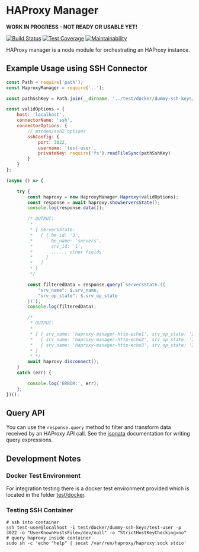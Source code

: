 # HAProxy Manager

**WORK IN PROGRESS - NOT READY OR USABLE YET!**

[![Build Status](https://travis-ci.org/waelse72/haproxy-manager.svg?branch=master)](https://travis-ci.org/waelse72/haproxy-manager)
[![Test Coverage](https://api.codeclimate.com/v1/badges/23279385b3b0a9064739/test_coverage)](https://codeclimate.com/github/waelse72/haproxy-manager/test_coverage)
[![Maintainability](https://api.codeclimate.com/v1/badges/a99a88d28ad37a79dbf6/maintainability)](https://codeclimate.com/github/waelse72/haproxy-manager/maintainability)

HAProxy manager is a node module for orchestrating an HAProxy instance.

## Example Usage using SSH Connector

```javascript
const Path = require('path');
const HaproxyManager = require('..');

const pathSshKey = Path.join(__dirname, '../test/docker/dummy-ssh-keys/test-user');

const validOptions = {
    host: 'localhost',
    connectorName: 'ssh',
    connectorOptions: {
        // mscdex/ssh2 options
        sshConfig: {
            port: 3022,
            username: 'test-user',
            privateKey: require('fs').readFileSync(pathSshKey)
        }
    }
};

(async () => {

    try {
        const haproxy = new HaproxyManager.Haproxy(validOptions);
        const response = await haproxy.showServersState();
        console.log(response.data());

        /* OUTPUT:
         *
         * { serversState:
         *   [ { be_id: '3',
         *       be_name: 'servers',
         *       srv_id: '1',
         *       ...... other fields
         *     }
         *   ]
         * }
         */

        const filteredData = response.query(`serversState.({
            "srv_name": $.srv_name,
            "srv_op_state": $.srv_op_state
        })`);
        console.log(filteredData);

        /*
         * OUTPUT:
         *
         * [ { srv_name: 'haproxy-manager-http-echo1', srv_op_state: '2' },
         *   { srv_name: 'haproxy-manager-http-echo2', srv_op_state: '2' },
         *   { srv_name: 'haproxy-manager-http-echo3', srv_op_state: '2' } 
         * ]
         * */
        await haproxy.disconnect();
    }
    catch (err) {

        console.log('ERROR:', err);
    };
})();
```
## Query API

You can use the `response.query` method to filter and transform data received by an HAProxy API call.
See the [jsonata](https://github.com/jsonata-js/jsonata) documentation for writing query expressions.


## Development Notes

### Docker Test Environment

For integration testing there is a docker test environment provided which is located in the folder [test/docker](test/docker).

### Testing SSH Container

```
# ssh into container
ssh test-user@localhost -i test/docker/dummy-ssh-keys/test-user -p 3022 -o "UserKnownHostsFile=/dev/null" -o "StrictHostKeyChecking=no"
# query haproxy inside container
sudo sh -c 'echo "help" | socat /var/run/haproxy/haproxy.sock stdio'
```

